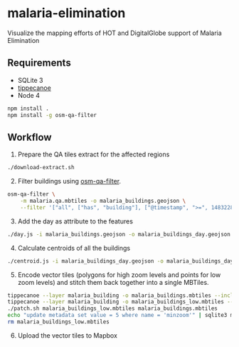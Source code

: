 # malaria-elimination

Visualize the mapping efforts of HOT and DigitalGlobe support of Malaria Elimination

## Requirements

- SQLite 3
- [tippecanoe](https://github.com/mapbox/tippecanoe)
- Node 4

```bash
npm install .
npm install -g osm-qa-filter
```

## Workflow

1. Prepare the QA tiles extract for the affected regions

```bash
./download-extract.sh
```

2. Filter buildings using [osm-qa-filter](https://github.com/lukasmartinelli/osm-qa-filter).

```bash
osm-qa-filter \
    -m malaria.qa.mbtiles -o malaria_buildings.geojson \
    --filter '["all", ["has", "building"], ["@timestamp", ">=", 1483228800]]'
```

3. Add the day as attribute to the features

```bash
./day.js -i malaria_buildings.geojson -o malaria_buildings_day.geojson
```


4. Calculate centroids of all the buildings

```bash
./centroid.js -i malaria_buildings_day.geojson -o malaria_buildings_day_centroid.geojson
```

5. Encode vector tiles (polygons for high zoom levels and points for low zoom levels) and stitch them back together into a single MBTiles.

```bash
tippecanoe --layer malaria_building -o malaria_buildings.mbtiles --include "@day" --minimum-zoom=11 --maximum-zoom=13 < malaria_buildings_day.geojson
tippecanoe --layer malaria_building -o malaria_buildings_low.mbtiles --include "@day" --minimum-zoom=5 --maximum-zoom=10 < malaria_buildings_day_centroid.geojson
./patch.sh malaria_buildings_low.mbtiles malaria_buildings.mbtiles
echo "update metadata set value = 5 where name = 'minzoom'" | sqlite3 malaria_buildings.mbtiles
rm malaria_buildings_low.mbtiles
```

6. Upload the vector tiles to Mapbox
